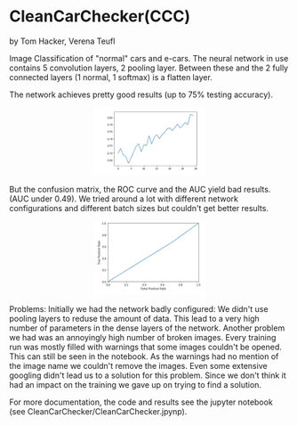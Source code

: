 # CleanCarChecker(CCC)
by Tom Hacker, Verena Teufl

Image Classification of "normal" cars and e-cars.
The neural network in use contains 5 convolution layers, 2 pooling layer. 
Between these and the 2 fully connected layers (1 normal, 1 softmax) is a flatten layer.

The network achieves pretty good results (up to 75% testing accuracy). 
<p align="center">
  <img src="images/Accuracy.PNG" width="40%"/>
</p>
But the confusion matrix, the ROC curve and the AUC yield bad results. (AUC under 0.49).
We tried around a lot with different network configurations and different batch sizes but couldn't get better results. 
<p align="center">
  <img src="images/roc.PNG" width="40%"/>
</p>


Problems:
Initially we had the network badly configured: We didn't use pooling layers to reduse the amount of data. This lead to a very high number of parameters in the dense layers of the network.
Another problem we had was an annoyingly high number of broken images. Every training run was mostly filled with warnings that some images couldn't be opened. This can still be seen in the notebook.
As the warnings had no mention of the image name we couldn't remove the images. Even some extensive googling didn't lead us to a solution for this problem. Since we don't think it had an impact on the training we gave up on trying to find a solution.




For more documentation, the code and results see the jupyter notebook (see CleanCarChecker/CleanCarChecker.jpynp).

